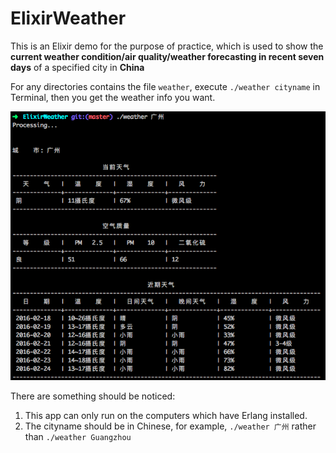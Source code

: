 # ElixirWeather

This is an Elixir demo for the purpose of practice, which is used to show the **current weather condition/air quality/weather forecasting in recent seven days** of a specified city in **China**

For any directories contains the file `weather`, execute `./weather cityname` in Terminal, then you get the weather info you want.

![ElixirWeather](https://raw.githubusercontent.com/LanfordCai/ElixirWeather/master/ElixirWeather.png)

There are something should be noticed:
1. This app can only run on the computers which have Erlang installed.
2. The cityname should be in Chinese, for example, `./weather 广州` rather than `./weather Guangzhou`


